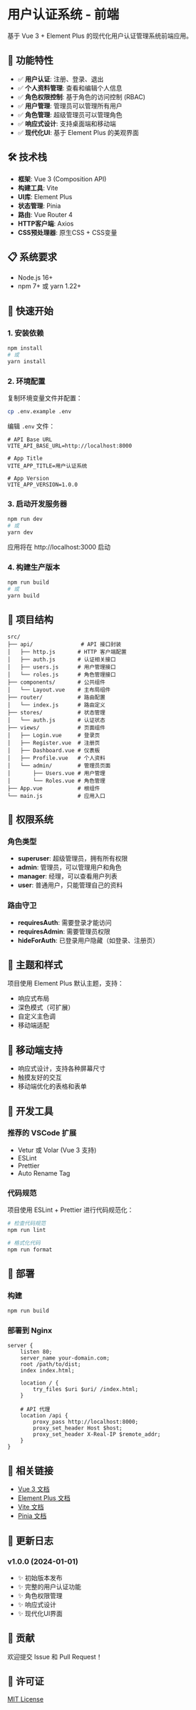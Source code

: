 # 用户认证系统 - 前端

基于 Vue 3 + Element Plus 的现代化用户认证管理系统前端应用。

## 🚀 功能特性

- ✅ **用户认证**: 注册、登录、退出
- ✅ **个人资料管理**: 查看和编辑个人信息
- ✅ **角色权限控制**: 基于角色的访问控制 (RBAC)
- ✅ **用户管理**: 管理员可以管理所有用户
- ✅ **角色管理**: 超级管理员可以管理角色
- ✅ **响应式设计**: 支持桌面端和移动端
- ✅ **现代化UI**: 基于 Element Plus 的美观界面

## 🛠️ 技术栈

- **框架**: Vue 3 (Composition API)
- **构建工具**: Vite
- **UI库**: Element Plus
- **状态管理**: Pinia
- **路由**: Vue Router 4
- **HTTP客户端**: Axios
- **CSS预处理器**: 原生CSS + CSS变量

## 📋 系统要求

- Node.js 16+ 
- npm 7+ 或 yarn 1.22+

## 🚀 快速开始

### 1. 安装依赖

```bash
npm install
# 或
yarn install
```

### 2. 环境配置

复制环境变量文件并配置：

```bash
cp .env.example .env
```

编辑 `.env` 文件：

```env
# API Base URL
VITE_API_BASE_URL=http://localhost:8000

# App Title
VITE_APP_TITLE=用户认证系统

# App Version
VITE_APP_VERSION=1.0.0
```

### 3. 启动开发服务器

```bash
npm run dev
# 或
yarn dev
```

应用将在 http://localhost:3000 启动

### 4. 构建生产版本

```bash
npm run build
# 或
yarn build
```

## 📁 项目结构

```
src/
├── api/               # API 接口封装
│   ├── http.js       # HTTP 客户端配置
│   ├── auth.js       # 认证相关接口
│   ├── users.js      # 用户管理接口
│   └── roles.js      # 角色管理接口
├── components/       # 公共组件
│   └── Layout.vue    # 主布局组件
├── router/           # 路由配置
│   └── index.js      # 路由定义
├── stores/           # 状态管理
│   └── auth.js       # 认证状态
├── views/            # 页面组件
│   ├── Login.vue     # 登录页
│   ├── Register.vue  # 注册页
│   ├── Dashboard.vue # 仪表板
│   ├── Profile.vue   # 个人资料
│   └── admin/        # 管理员页面
│       ├── Users.vue # 用户管理
│       └── Roles.vue # 角色管理
├── App.vue           # 根组件
└── main.js           # 应用入口
```

## 🔐 权限系统

### 角色类型

- **superuser**: 超级管理员，拥有所有权限
- **admin**: 管理员，可以管理用户和角色
- **manager**: 经理，可以查看用户列表
- **user**: 普通用户，只能管理自己的资料

### 路由守卫

- **requiresAuth**: 需要登录才能访问
- **requiresAdmin**: 需要管理员权限
- **hideForAuth**: 已登录用户隐藏（如登录、注册页）

## 🎨 主题和样式

项目使用 Element Plus 默认主题，支持：

- 响应式布局
- 深色模式（可扩展）
- 自定义主色调
- 移动端适配

## 📱 移动端支持

- 响应式设计，支持各种屏幕尺寸
- 触摸友好的交互
- 移动端优化的表格和表单

## 🔧 开发工具

### 推荐的 VSCode 扩展

- Vetur 或 Volar (Vue 3 支持)
- ESLint
- Prettier
- Auto Rename Tag

### 代码规范

项目使用 ESLint + Prettier 进行代码规范化：

```bash
# 检查代码规范
npm run lint

# 格式化代码
npm run format
```

## 🚀 部署

### 构建

```bash
npm run build
```

### 部署到 Nginx

```nginx
server {
    listen 80;
    server_name your-domain.com;
    root /path/to/dist;
    index index.html;

    location / {
        try_files $uri $uri/ /index.html;
    }

    # API 代理
    location /api {
        proxy_pass http://localhost:8000;
        proxy_set_header Host $host;
        proxy_set_header X-Real-IP $remote_addr;
    }
}
```

## 🔗 相关链接

- [Vue 3 文档](https://v3.vuejs.org/)
- [Element Plus 文档](https://element-plus.org/)
- [Vite 文档](https://vitejs.dev/)
- [Pinia 文档](https://pinia.vuejs.org/)

## 📝 更新日志

### v1.0.0 (2024-01-01)

- ✨ 初始版本发布
- ✨ 完整的用户认证功能
- ✨ 角色权限管理
- ✨ 响应式设计
- ✨ 现代化UI界面

## 🤝 贡献

欢迎提交 Issue 和 Pull Request！

## 📄 许可证

[MIT License](LICENSE)